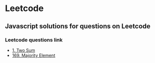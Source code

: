 # Leetcode
## Javascript solutions for questions on Leetcode


### Leetcode questions link
* [1. Two Sum](https://leetcode.com/problems/two-sum/#/description)
* [169. Majority Element](https://leetcode.com/problems/majority-element/#/description)